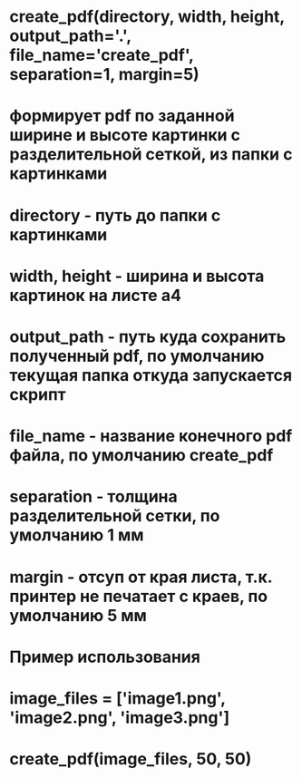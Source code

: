 #  create_pdf(directory, width, height, output_path='.', file_name='create_pdf', separation=1, margin=5)
#
# формирует pdf по заданной ширине и высоте картинки с разделительной сеткой, из папки с картинками
#
#  directory - путь до папки с картинками
#  width, height -  ширина и высота картинок на листе а4
#  output_path  -  путь куда сохранить полученный pdf, по умолчанию текущая папка откуда запускается скрипт
#  file_name  -  название конечного pdf файла, по умолчанию create_pdf
#  separation - толщина разделительной сетки, по умолчанию 1 мм
#  margin  -  отсуп от края листа, т.к. принтер не печатает с краев,  по умолчанию 5 мм
#
# Пример использования
# image_files = ['image1.png', 'image2.png', 'image3.png']
# create_pdf(image_files, 50, 50)
